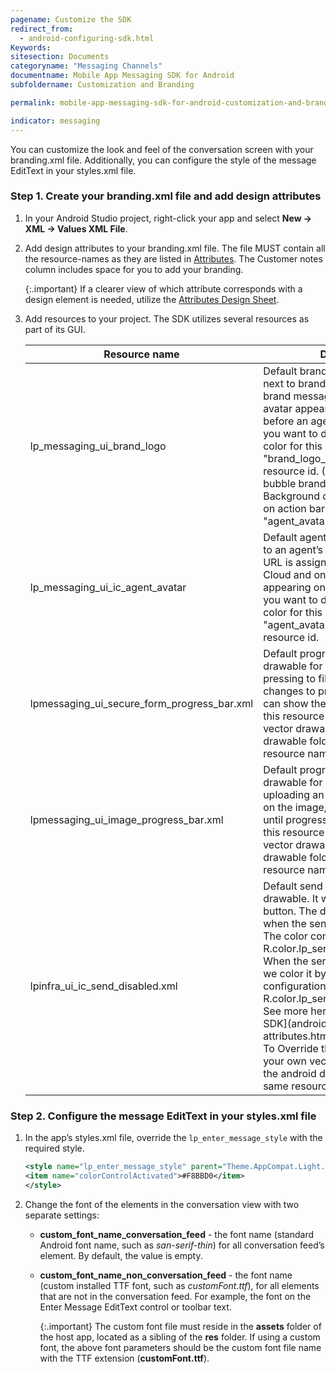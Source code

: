 ```yaml
---
pagename: Customize the SDK
redirect_from:
  - android-configuring-sdk.html
Keywords:
sitesection: Documents
categoryname: "Messaging Channels"
documentname: Mobile App Messaging SDK for Android
subfoldername: Customization and Branding

permalink: mobile-app-messaging-sdk-for-android-customization-and-branding-customizing-the-sdk.html

indicator: messaging
---
```


You can customize the look and feel of the conversation screen with your branding.xml file. Additionally, you can configure the style of the message EditText in your styles.xml file.

### Step 1. Create your branding.xml file and add design attributes

1. In your Android Studio project, right-click your app and select **New → XML → Values XML File**.

2. Add design attributes to your branding.xml file. The file MUST contain all the resource-names as they are listed in [Attributes](android-attributes.html). The Customer notes column includes space for you to add your branding.

   {:.important}
   If a clearer view of which attribute corresponds with a design element is needed, utilize the [Attributes Design Sheet](android-attributes-designsheet.html).

3. Add resources to your project. The SDK utilizes several resources as part of its GUI. 
   
   | Resource name | Description |
   |---|---|
   | lp_messaging_ui_brand_logo | Default brand avatar on the avatar next to brand bubble (the first brand message) and on agent avatar appearing on the action bar before an agent is assigned. In case you want to define the background color for this avatar - override "brand_logo_background_color" resource id. (This is relevant for bubble brand’s avatar only. Background color of agent avatar on action bar is "agent_avatar_background_color"). |
   | lp_messaging_ui_ic_agent_avatar | Default agent avatar appearing next to an agent’s bubble when no avatar URL is assigned on Conversational Cloud and on agent avatar appearing on the action bar. In case you want to define the background color for this avatar, override "agent_avatar_background_color" resource id. |
   | lpmessaging_ui_secure_form_progress_bar.xml | Default progress bar vector drawable for PCI secure form (after pressing to fill the form, the button changes to progress bar until we can show the form). To Override this resource - create your own vector drawable under the android drawable folder with the same resource name. |
   | lpmessaging_ui_image_progress_bar.xml | Default progress bar vector drawable for downloading \ uploading an image. It will appear on the image, inside the bubble, until progress is done. To Override this resource - create your own vector drawable under the android drawable folder with the same resource name. |
   | lpinfra_ui_ic_send_disabled.xml | Default send button icon vector drawable. It will appear on the send button. The drawable is colored when the send button is enabled. The color configuration used is R.color.lp_send_button_text_enable. When the send button is disabled, we color it by the color configuration R.color.lp_send_button_text_disable. See more here: [Configuring the SDK](android-attributes.html#Message Edit Text) To Override this resource - create your own vector drawable under the android drawable folder with the same resource name. |

### Step 2. Configure the message EditText in your styles.xml file

1. In the app’s styles.xml file, override the `lp_enter_message_style` with the required style.

   ```xml
   <style name="lp_enter_message_style" parent="Theme.AppCompat.Light.NoActionBar">
   <item name="colorControlActivated">#F8BBD0</item>
   </style>
   ```

2. Change the font of the elements in the conversation view with two separate settings: 

   - **custom_font_name_conversation_feed** - the font name (standard Android font name, such as *san-serif-thin*) for all conversation feed’s element. By default, the value is empty. 

   - **custom_font_name_non_conversation_feed** - the font name (custom installed TTF font, such as *customFont.ttf*), for all elements that are not in the conversation feed. For example, the font on the Enter Message EditText control or toolbar text. 

     {:.important}
     The custom font file must reside in the **assets** folder of the host app, located as a sibling of the **res** folder. If using a custom font, the above font parameters should be the custom font file name with the TTF extension (**customFont.ttf**).
